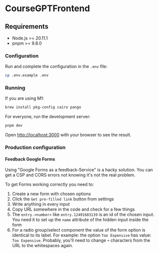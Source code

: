 # CourseGPTFrontend

## Requirements

- Node.js >= 20.11.1
- pnpm >= 9.8.0

### Configuration

Run and complete the configuration in the `.env` file:

```bash
cp .env.example .env
```

### Running

If you are using M1:

```bash
brew install pkg-config cairo pango
```

For everyone, run the development server:

```bash
pnpm dev
```

Open [http://localhost:3000](http://localhost:3000) with your browser to see the result.

### Production configuration

#### Feedback Google Forms

Using "Google Forms as a feedback-Service" is a hacky solution. You can get a CSP and CORS errors not knowing it's not the real problem.

To get Forms working correctly you need to:

1. Create a new form with chosen options
2. Click the `Get pre-filled link` button from settings
3. Write anything in every input
4. Copy URL somewhere in the code and check for a few things
5. The `entry.<number>` like `entry.12491683139` is an id of the chosen input. You need it to set up the `name` attribute of the hidden input inside the form
6. For a radio group/select component the value of the form option is identical to its label. For example: the option `Too Expensive` has value: `Too Expensive`. Probably, you'll need to change `+` characters from the URL to the whitespaces again.
